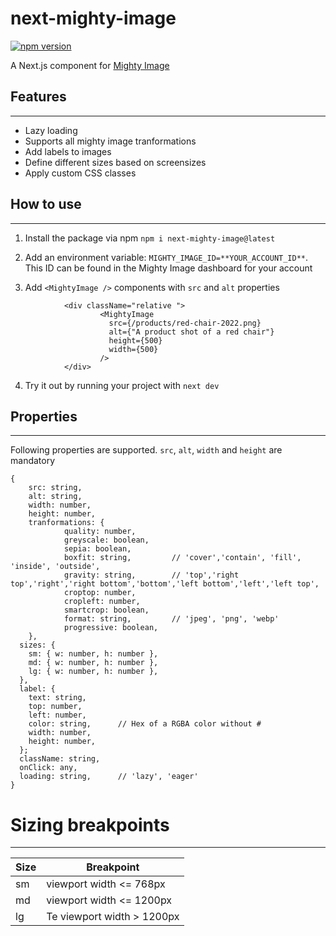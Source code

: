 # next-mighty-image
[![npm version](https://badge.fury.io/js/next-mighty-image.svg)](https://badge.fury.io/js/next-mighty-image)

A Next.js component for [Mighty Image](https://www.mightyimage.io)

## Features
---
- Lazy loading
- Supports all mighty image tranformations
- Add labels to images
- Define different sizes based on screensizes
- Apply custom CSS classes

## How to use
---

1. Install the package via npm `npm i next-mighty-image@latest`

2. Add an environment variable: `MIGHTY_IMAGE_ID=**YOUR_ACCOUNT_ID**`. This ID can be found in the Mighty Image dashboard for your account

3. Add `<MightyImage />` components with `src` and `alt` properties

````
            <div className="relative ">
                    <MightyImage
                      src={/products/red-chair-2022.png}
                      alt={"A product shot of a red chair"}
                      height={500}
                      width={500}
                    />
            </div>
````

4. Try it out by running your project with `next dev`

## Properties
---
Following properties are supported. 
`src`, `alt`, `width` and `height` are mandatory

````
{
    src: string,
    alt: string,
    width: number,
    height: number,
    tranformations: { 
            quality: number, 
            greyscale: boolean, 
            sepia: boolean, 
            boxfit: string,         // 'cover','contain', 'fill', 'inside', 'outside',
            gravity: string,        // 'top','right top','right','right bottom','bottom','left bottom','left','left top',
            croptop: number, 
            cropleft: number, 
            smartcrop: boolean, 
            format: string,         // 'jpeg', 'png', 'webp'
            progressive: boolean, 
    },
  sizes: {
    sm: { w: number, h: number },
    md: { w: number, h: number },
    lg: { w: number, h: number },
  },
  label: {
    text: string,
    top: number,
    left: number,
    color: string,      // Hex of a RGBA color without #
    width: number,
    height: number,
  };
  className: string, 
  onClick: any, 
  loading: string,      // 'lazy', 'eager'
}
  ````

# Sizing breakpoints
---

| Size | Breakpoint |
| ----------- | ----------- |
| sm | viewport width <= 768px | 
| md |  viewport width <= 1200px |
| lg | Te viewport width > 1200px |